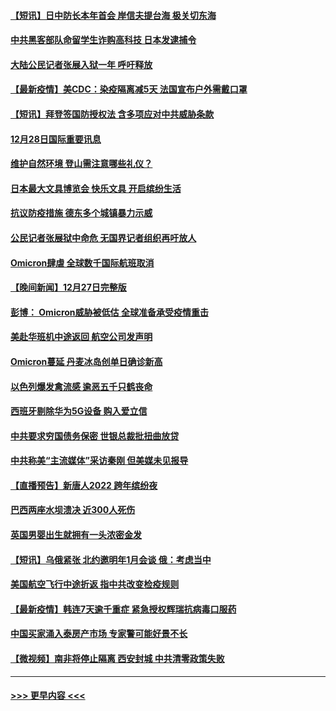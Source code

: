 #### [【短讯】日中防长本年首会 岸信夫提台海 极关切东海](../pages/prog202/a103305156.md?t=12290200) 
#### [中共黑客部队命留学生诈购高科技 日本发逮捕令](../pages/prog202/a103305146.md?t=12290200) 
#### [大陆公民记者张展入狱一年 呼吁释放](../pages/prog202/a103305179.md?t=12290200) 
#### [【最新疫情】美CDC：染疫隔离减5天 法国宣布户外需戴口罩](../pages/prog202/a103305167.md?t=12290200) 
#### [【短讯】拜登签国防授权法 含多项应对中共威胁条款](../pages/prog202/a103305158.md?t=12290200) 
#### [12月28日国际重要讯息](../pages/prog202/a103304955.md?t=12290200) 
#### [维护自然环境 登山需注意哪些礼仪？](../pages/prog202/a103304941.md?t=12290200) 
#### [日本最大文具博览会 快乐文具 开启缤纷生活](../pages/prog202/a103304933.md?t=12290200) 
#### [抗议防疫措施 德东多个城镇暴力示威](../pages/prog202/a103304838.md?t=12290200) 
#### [公民记者张展狱中命危 无国界记者组织再吁放人](../pages/prog202/a103304827.md?t=12290200) 
#### [Omicron肆虐 全球数千国际航班取消](../pages/prog202/a103304736.md?t=12290200) 
#### [【晚间新闻】12月27日完整版](../pages/prog202/a103304702.md?t=12290200) 
#### [彭博： Omicron威胁被低估 全球准备承受疫情重击](../pages/prog202/a103304565.md?t=12290200) 
#### [美赴华班机中途返回 航空公司发声明](../pages/prog202/a103304690.md?t=12290200) 
#### [Omicron蔓延 丹麦冰岛创单日确诊新高](../pages/prog202/a103304695.md?t=12290200) 
#### [以色列爆发禽流感 逾恶五千只鹤丧命](../pages/prog202/a103304653.md?t=12290200) 
#### [西班牙剔除华为5G设备 购入爱立信](../pages/prog202/a103304530.md?t=12290200) 
#### [中共要求穷国债务保密 世银总裁批扭曲放贷](../pages/prog202/a103304500.md?t=12290200) 
#### [中共称美“主流媒体”采访秦刚 但美媒未见报导](../pages/prog202/a103304523.md?t=12290200) 
#### [【直播预告】新唐人2022 跨年缤纷夜](../pages/prog202/a103303736.md?t=12290200) 
#### [巴西两座水坝溃决 近300人死伤](../pages/prog202/a103304232.md?t=12290200) 
#### [英国男婴出生就拥有一头浓密金发](../pages/prog202/a103304280.md?t=12290200) 
#### [【短讯】乌俄紧张 北约邀明年1月会谈 俄：考虑当中](../pages/prog202/a103304251.md?t=12290200) 
#### [美国航空飞行中途折返 指中共改变检疫规则](../pages/prog202/a103304264.md?t=12290200) 
#### [【最新疫情】韩连7天逾千重症 紧急授权辉瑞抗病毒口服药](../pages/prog202/a103304253.md?t=12290200) 
#### [中国买家涌入泰房产市场 专家警可能好景不长](../pages/prog202/a103304102.md?t=12290200) 
#### [【微视频】南非将停止隔离 西安封城 中共清零政策失败](../pages/prog202/a103304169.md?t=12290200) 

----
#### [ >>> 更早内容 <<< ](../indexes/prog202-earlier.md)
